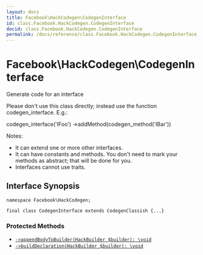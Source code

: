 ```yaml
---
layout: docs
title: Facebook\HackCodegen\CodegenInterface
id: class.Facebook.HackCodegen.CodegenInterface
docid: class.Facebook.HackCodegen.CodegenInterface
permalink: /docs/reference/class.Facebook.HackCodegen.CodegenInterface.md
---
```

# Facebook\\HackCodegen\\CodegenInterface




Generate code for an interface




Please don't use this class directly; instead
use the function codegen_interface.  E.g.:




codegen_interface('IFoo')
->addMethod(codegen_method('IBar'))




Notes:

- It can extend one or more other interfaces.
- It can have constants and methods.  You don't need to mark your methods as
  abstract; that will be done for you.
- Interfaces cannot use traits.




## Interface Synopsis




``` Hack
namespace Facebook\HackCodegen;

final class CodegenInterface extends CodegenClassish {...}
```




### Protected Methods




+ [` ->appendBodyToBuilder(HackBuilder $builder): \void `](<class.Facebook.HackCodegen.CodegenInterface.appendBodyToBuilder.md>)
+ [` ->buildDeclaration(HackBuilder $builder): \void `](<class.Facebook.HackCodegen.CodegenInterface.buildDeclaration.md>)